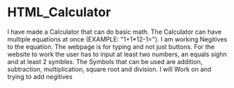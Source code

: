# HTML_Calculator
I have made a Calculator that can do basic math. The Calculator can have multiple equations at once (EXAMPLE: "1+1*12-1="). I am working Negitives to the equation. The webpage is for typing and not just buttons. For the website to work the user has to input at least two numbers, an equals sighn and at least 2 symbles. The Symbols that can be used are addition, subtraction, multiplication, square root and division. I will Work on and trying to add negitives
